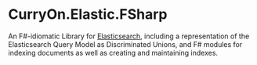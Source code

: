 ﻿# CurryOn.Elastic.FSharp
An F#-idiomatic Library for [Elasticsearch](http://elastic.co), including a representation of the Elasticsearch Query Model as Discriminated Unions, and F# modules for indexing documents as well as creating and maintaining indexes.

